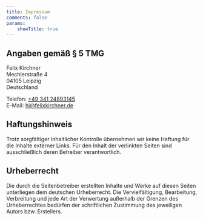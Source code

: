 ```yaml
---
title: Impressum
comments: false
params:
    showTitle: true
---
```


## Angaben gemäß § 5 TMG

Felix Kirchner  
Mechlerstraße 4  
04105 Leipzig  
Deutschland

Telefon: [+49 341 24893145](tel:+4934124893145)  
E-Mail: [hi@felixkirchner.de](mailto:hi@felixkirchner.de)

## Haftungshinweis

Trotz sorgfältiger inhaltlicher Kontrolle übernehmen wir keine Haftung für die Inhalte externer Links. Für den Inhalt
der verlinkten Seiten sind ausschließlich deren Betreiber verantwortlich.

## Urheberrecht

Die durch die Seitenbetreiber erstellten Inhalte und Werke auf diesen Seiten unterliegen dem deutschen Urheberrecht. Die
Vervielfältigung, Bearbeitung, Verbreitung und jede Art der Verwertung außerhalb
der Grenzen des Urheberrechtes bedürfen der schriftlichen Zustimmung des jeweiligen Autors bzw. Erstellers.